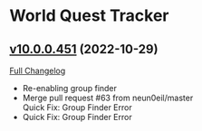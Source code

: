 # World Quest Tracker

## [v10.0.0.451](https://github.com/Tercioo/World-Quest-Tracker/tree/v10.0.0.451) (2022-10-29)
[Full Changelog](https://github.com/Tercioo/World-Quest-Tracker/compare/v10.0.0.450...v10.0.0.451) 

- Re-enabling group finder  
- Merge pull request #63 from neun0eil/master  
    Quick Fix: Group Finder Error  
- Quick Fix: Group Finder Error  
